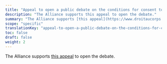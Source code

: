```yaml
---
title: "Appeal to open a public debate on the conditions for consent to circumcision"
description: "The Alliance supports this appeal to open the debate."
summary: "The Alliance supports [this appeal](https://www.droitaucorps.com/appeal-to-open-a-public-debate-on-the-conditions-for-consent-to-circumcision) to open the debate."
scope: "specific"
translationKey: "appeal-to-open-a-public-debate-on-the-conditions-for-consent-to-circumcision"
toc: false
draft: false
weight: 2
---
```


The Alliance supports [this appeal](https://www.droitaucorps.com/appeal-to-open-a-public-debate-on-the-conditions-for-consent-to-circumcision) to open the debate.
